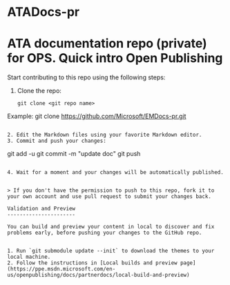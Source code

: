 # ATADocs-pr
ATA documentation repo (private) for OPS.
Quick intro Open Publishing   
======================================
Start contributing to this repo using the following steps:

1. Clone the repo:
   ```
   git clone <git repo name>
Example:
   git clone https://github.com/Microsoft/EMDocs-pr.git
   ```

2. Edit the Markdown files using your favorite Markdown editor.
3. Commit and push your changes:
   ```
   git add -u
   git commit -m "update doc"
   git push
   ```

4. Wait for a moment and your changes will be automatically published.


> If you don't have the permission to push to this repo, fork it to your own account and use pull request to submit your changes back.

Validation and Preview
----------------------

You can build and preview your content in local to discover and fix problems early, before pushing your changes to the GitHub repo. 


1. Run `git submodule update --init` to download the themes to your local machine.
2. Follow the instructions in [Local builds and preview page](https://ppe.msdn.microsoft.com/en-us/openpublishing/docs/partnerdocs/local-build-and-preview)
